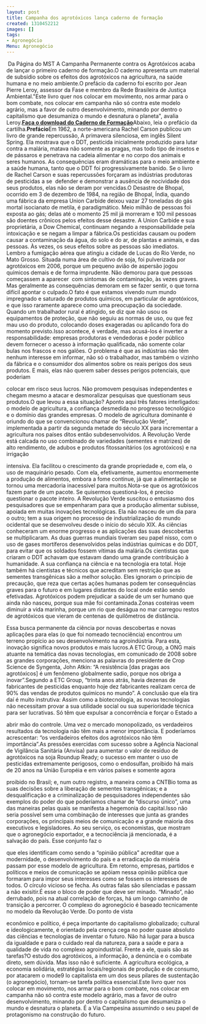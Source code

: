 ```yaml
---
layout: post
title: Campanha dos agrotóxicos lança caderno de formação
created: 1310452212
images: []
tags:
- Agronegócio
Menu: Agronegócio
---
```

 Da Página do MST A Campanha Permanente contra os Agrotóxicos acaba de lançar o primeiro caderno de formação.O caderno apresenta um material de subsídio sobre os efeitos dos agrotóxicos na agricultura, na saúde humana e no meio ambiente.O prefácio da caderno foi escrito por Jean Pierre Leroy, assessor da Fase e membro da Rede  Brasileira de  Justiça Ambiental."Este livro quer nos colocar em movimento, nos armar para o bom combate,  nos colocar em campanha não só contra este modelo agrário, mas a favor  de outro desenvolvimento, minando por dentro o capitalismo que  desumaniza o mundo e desnatura o planeta", avalia Leroy.[**Faça o download do Caderno de Formação**](http://www.mst.org.br/sites/default/files/caderno%20de%20formacao_um.pdf)Abaixo, leia o prefácio da cartilha.**Prefácio**Em 1962, a norte-americana Rachel Carson publicou um livro de grande repercussão, A primavera silenciosa, em inglês Silent Spring. Ela mostrava que o DDT, pesticida inicialmente produzido para lutar contra a malária, matava não somente as pragas, mas todo tipo de insetos e de pássaros e penetrava na cadeia alimentar e no corpo dos animais e seres humanos. As consequências eram dramáticas para o meio ambiente e a saúde humana, tanto que o DDT foi progressivamente banido. Se o livro de Rachel Carson e suas repercussões forçaram as indústrias produtoras de pesticidas a se  defender e demonstrar a ausência de nocividade dos seus produtos, elas não se deram por vencidas.O Desastre de Bhopal, ocorrido em 3 de dezembro de 1984, na região de Bhopal, Índia, quando uma fábrica da empresa Union Carbide deixou vazar 27 toneladas do gás mortal isocianato de metila, é paradigmático. Meio milhão de pessoas foi exposta ao gás; delas até o momento 25 mil já morreram e 100 mil pessoas são doentes crônicos pelos efeitos desse desastre. A Union Carbide e sua proprietária, a Dow Chemical, continuam negando a responsabilidade pela intoxicação e se negam a limpar a fábrica.Os pesticidas causam ou podem causar a contaminação da água, do solo e do ar, de plantas e animais, e das pessoas. Às vezes, os seus efeitos sobre as pessoas são imediatos. Lembro a fumigação aérea que atingiu a cidade de Lucas do Rio Verde, no Mato Grosso. Situada numa área de cultivo de soja, foi pulverizada por agrotóxicos em 2006, porque um pequeno avião de aspersão jogou químicos demais e de forma imprudente. Não demorou para que pessoas começassem a aparecer  com sintomas de contaminação, às vezes graves. Mas geralmente as consequências demoram em se fazer sentir, o que torna difícil apontar o culpado.O fato é que estamos vivendo num mundo impregnado e saturado de produtos químicos, em particular de agrotóxicos, e que isso raramente aparece como uma preocupação da sociedade. Quando um trabalhador rural é atingido, se diz que não usou os  equipamentos de proteção, que não seguiu as normas de uso, ou que fez mau uso do produto, colocando doses exageradas ou aplicando fora do momento previsto.Isso acontece, é verdade, mas acusá-los é inverter a responsabilidade: empresas produtoras e vendedoras e poder público devem fornecer o acesso à informação qualificada, não somente colar bulas nos frascos e nos galões. O problema é que as indústrias não têm nenhum interesse em informar, não só o trabalhador, mas também o vizinho da fábrica e o consumidor dos alimentos sobre os reais perigos dos seus produtos. E mais, elas não querem saber desses perigos potenciais, que poderiam

colocar em risco seus lucros. Não promovem pesquisas independentes e chegam mesmo a atacar e desmoralizar pesquisas que questionam seus produtos.O que levou a essa situação? Aponto aqui três fatores interligados: o modelo de agricultura, a confiança desmedida no progresso tecnológico e o domínio das grandes empresas. O modelo de agricultura dominante é oriundo do que se convencionou chamar de “Revolução Verde”, implementada a partir da segunda metade do século XX para incrementar a agricultura nos países ditos então subdesenvolvidos. A Revolução Verde está calcada no uso combinado de variedades (sementes e matrizes) de alto rendimento, de adubos e produtos fitossanitários (os agrotóxicos) e na irrigação

intensiva. Ela facilitou o crescimento da grande propriedade e, com ela, o uso de maquinário pesado. Com ela, efetivamente, aumentou enormemente a produção de alimentos, embora a fome continue, já que a alimentação se tornou uma mercadoria inacessível para muitos.Nota-se que os agrotóxicos fazem parte de um pacote. Se quisermos questioná-los, é preciso questionar o pacote inteiro. A Revolução Verde suscitou o entusiasmo dos pesquisadores que se empenharam para que a produção alimentar subisse, apoiada em muitas inovações tecnológicas. Ela não nasceu de um dia para o outro; tem a sua origem no processo de industrialização do mundo ocidental que se desenvolveu desde o início do século XIX. As ciências conheceram um enorme progresso e as aplicações das suas descobertas se multiplicaram. As duas guerras mundiais tiveram seu papel nisso, com o uso de gases mortíferos desenvolvidos pelas indústrias químicas e do DDT, para evitar que os soldados fossem vítimas da malária.Os cientistas que criaram o DDT achavam que estavam dando uma grande contribuição à humanidade. A sua confiança na ciência e na tecnologia era total. Hoje também há cientistas e técnicos que acreditam sem restrição que as sementes transgênicas são a melhor solução. Eles ignoram o princípio de precaução, que reza que certas ações humanas podem ter consequências graves para o futuro e em lugares distantes do local onde estão sendo efetivadas. Agrotóxicos podem prejudicar a saúde de um ser humano que ainda não nasceu, porque sua mãe foi contaminada.Zonas costeiras veem diminuir a vida marinha, porque um rio que deságua no mar carregou restos de agrotóxicos que vieram de centenas de quilômetros de distância.

Essa busca permanente da ciência por novas descobertas e novas aplicações para elas (o que foi nomeado tecnociência) encontrou um terreno propício ao seu desenvolvimento na agroindústria. Para esta, inovação significa novos produtos e mais lucros.A ETC Group, a ONG mais atuante na temática das novas tecnologias, em comunicado de 2008 sobre as grandes corporações, menciona as palavras do presidente de Crop Science de Syngenta, John Atkin: “A resistência [das pragas aos agrotóxicos] é um fenômeno globalmente sadio, porque nos obriga a inovar”.Segundo a ETC Group, “trinta anos atrás, havia dezenas de fabricantes de pesticidas enquanto hoje dez fabricantes realizam cerca de 90% das vendas de produtos químicos no mundo”. A conclusão que ela tira daí é muito instrutiva: Assim como a biotecnologia, as novas tecnologias não necessitam provar a sua utilidade social ou sua superioridade técnica para ser lucrativas. Só têm que expulsar a concorrência e forçar o Estado a

abrir mão do controle. Uma vez o mercado monopolizado, os verdadeiros resultados da tecnologia não têm mais a menor importância. E poderíamos acrescentar: “os verdadeiros efeitos dos agrotóxicos não têm importância”.As pressões exercidas com sucesso sobre a Agência Nacional de Vigilância Sanitária (Anvisa) para aumentar o valor de resíduo de agrotóxicos na soja Roundup Ready; o sucesso em manter o uso de pesticidas extremamente perigosos, como o endosulfan, proibido há mais de 20 anos na União Européia e em vários países e somente agora

proibido no Brasil; e, num outro registro, a maneira como a CNTBio toma as suas decisões sobre a liberação de sementes transgênicas; e a desqualificação e a criminalização de pesquisadores independentes são exemplos do poder do que poderíamos chamar de “discurso único”, uma das maneiras pelas quais se manifesta a hegemonia do capital.Isso não seria possível sem uma combinação de interesses que junta as grandes corporações, os principais meios de comunicação e a grande maioria dos executivos e legisladores. Ao seu serviço, os economistas, que mostram que o agronegócio exportador, e a tecnociência já mencionada, é a salvação do país. Esse conjunto faz o

que eles identificam como sendo a “opinião pública” acreditar que a modernidade, o desenvolvimento do país e a erradicação da miséria passam por esse modelo de agricultura. Em retorno, empresas, partidos e políticos e meios de comunicação se apóiam nessa opinião pública que formaram para impor seus interesses como se fossem os interesses de todos. O círculo vicioso se fecha. As outras falas são silenciadas e passam a não exisitir.É esse o bloco de poder que deve ser minado. “Minado”, não derrubado, pois na atual correlação de forças, há um longo caminho de transição a percorrer. O complexo do agronegócio é baseado tecnicamente no modelo da Revolução Verde. Do ponto de vista

econômico e político, é peça importante do capitalismo globalizado; cultural e ideologicamente, é orientado pela crença cega no poder quase absoluto das ciências e tecnologias de inventar o futuro. Não há lugar para a busca da igualdade e para o cuidado real da natureza, para a saúde e para a qualidade de vida no complexo agroindustrial. Frente a ele, quais são as tarefas?O estudo dos agrotóxicos, a informação, a denúncia e o combate direto, sem dúvida. Mas isso não é suficiente. A agricultura ecológica, a economia solidária, estratégias locais/regionais de produção e de consumo, por atacarem o mode9 lo capitalista em um dos seus pilares de sustentação (o agronegócio), tornam-se tarefa política essencial.Este livro quer nos colocar em movimento, nos armar para o bom combate, nos colocar em campanha não só contra este modelo agrário, mas a favor de outro desenvolvimento, minando por dentro o capitalismo que desumaniza o mundo e desnatura o planeta. É a Via Campesina assumindo o seu papel de protagonismo na construção do futuro.

        
